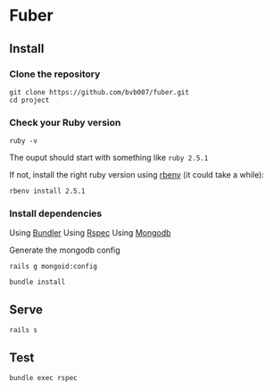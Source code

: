 # Fuber

## Install

### Clone the repository

```shell
git clone https://github.com/bvb007/fuber.git
cd project
```

### Check your Ruby version

```shell
ruby -v
```

The ouput should start with something like `ruby 2.5.1`

If not, install the right ruby version using [rbenv](https://github.com/rbenv/rbenv) (it could take a while):

```shell
rbenv install 2.5.1
```

### Install dependencies

Using [Bundler](https://github.com/bundler/bundle)
Using [Rspec](https://rspec.info/)
Using [Mongodb](https://www.mongodb.com/)

Generate the mongodb config
```shell
rails g mongoid:config
```

```shell
bundle install
```

## Serve

```shell
rails s
```

## Test

```shell
bundle exec rspec
```
